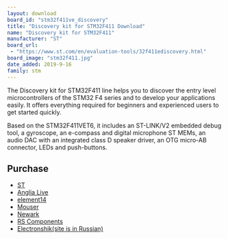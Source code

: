 ```yaml
---
layout: download
board_id: "stm32f411ve_discovery"
title: "Discovery kit for STM32F411 Download"
name: "Discovery kit for STM32F411"
manufacturer: "ST"
board_url:
 - "https://www.st.com/en/evaluation-tools/32f411ediscovery.html"
board_image: "stm32f411.jpg"
date_added: 2019-9-16
family: stm
---
```


The Discovery kit for STM32F411 line helps you to discover the entry level microcontrollers of the STM32 F4 series and to develop your applications easily. It offers everything required for beginners and experienced users to get started quickly.

Based on the STM32F411VET6, it includes an ST-LINK/V2 embedded debug tool, a gyroscope, an e-compass and digital microphone ST MEMs, an audio DAC with an integrated class D speaker driver, an OTG micro-AB connector, LEDs and push-buttons.

## Purchase
* [ST](https://www.st.com/en/evaluation-tools/32f411ediscovery.html)
* [Anglia Live](http://www.anglia-live.com/productinfo.aspx?kw=stm32f411edisco&catref=1202869001_discovery-kit-f-stm32-f4-mcus)
* [element14](https://nz.element14.com/stmicroelectronics/stm32f411e-disco/dev-board-stm32-discovery/dp/2456732?ost=STM32F411E-DISCO&CMP=GRHS-1000962&ddkey=https%3ASearch)
* [Mouser](https://www.mouser.com/ProductDetail/STMicroelectronics/STM32F411E-DISCO?qs=%2Fha2pyFadujxcn39gZUbxdSs8n9LApYvKgpZqT2TnktXGF15xh8T5A%3D%3D)
* [Newark](https://www.newark.com/webapp/wcs/stores/servlet/Search?storeId=10194&catalogId=15003&langId=-1&mf=100050&st=STM32F411E-DISCO&showResults=true&CMP=AFC-STMICRO)
* [RS Components](https://nz.rs-online.com/web/p/processor-microcontroller-development-kits/8463503/?relevancy-data=636F3D3126696E3D4931384E53656172636847656E65726963266C753D656E266D6D3D6D61746368616C6C7061727469616C26706D3D5E5B5C707B4C7D5C707B4E647D2D2C2F255C2E5D2B2426706F3D31313326736E3D592673723D2673743D4B4559574F52445F53494E474C455F414C5048415F4E554D455249432673633D592677633D4E4F4E45267573743D53544D333246343131452D444953434F267374613D53544D333246343131452D444953434F26&searchHistory=%7B%22enabled%22%3Afalse%7D)
* [Electronshik(site is in Russian)](https://www.electronshik.ru/item/ST/STM32F411E-DISCO)
